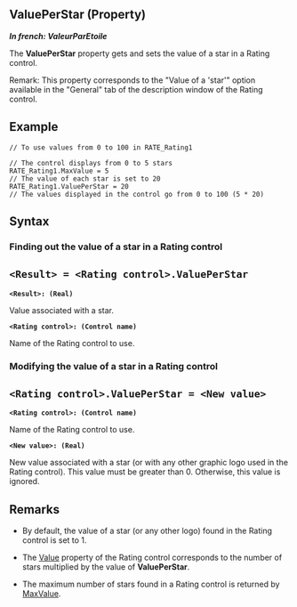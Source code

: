 


## ValuePerStar (Property)

***In french: ValeurParEtoile***
	



<a name="XUse"></a>
<a name="Use"></a>
<a name="description"></a>
The **ValuePerStar** property gets and sets the value of a star in a Rating control. 

Remark: This property corresponds to the "Value of a 'star'" option available in the "General" tab of the description window of the Rating control. 
<a name="Example1"></a>
<a name="sample_code"></a>

## Example


```wl
// To use values from 0 to 100 in RATE_Rating1

// The control displays from 0 to 5 stars
RATE_Rating1.MaxValue = 5 
// The value of each star is set to 20
RATE_Rating1.ValuePerStar = 20 
// The values displayed in the control go from 0 to 100 (5 * 20)
```

<a name="XSYNTAX"></a>

## Syntax
<a name="SYNTAX1"></a>

### Finding out the value of a star in a Rating control

`<Result> = <Rating control>.ValuePerStar`
---

**`<Result>: (Real)`**

Value associated with a star. 

**`<Rating control>: (Control name)`**

Name of the Rating control to use. 


<a name="SYNTAX2"></a>

### Modifying the value of a star in a Rating control

`<Rating control>.ValuePerStar = <New value>`
---

**`<Rating control>: (Control name)`**

Name of the Rating control to use.

**`<New value>: (Real)`**

New value associated with a star (or with any other graphic logo used in the Rating control). This value must be greater than 0. Otherwise, this value is ignored. 



<a name="NOTE0"></a>
<a name="NOTE0_1"></a>

## Remarks


- By default, the value of a star (or any other logo) found in the Rating control is set to 1. 

- The [Value](../Proprietes/2510130.md) property of the Rating control corresponds to the number of stars multiplied by the value of **ValuePerStar**. 

- The maximum number of stars found in a Rating control is returned by [MaxValue](../Proprietes/2510009.md). 





